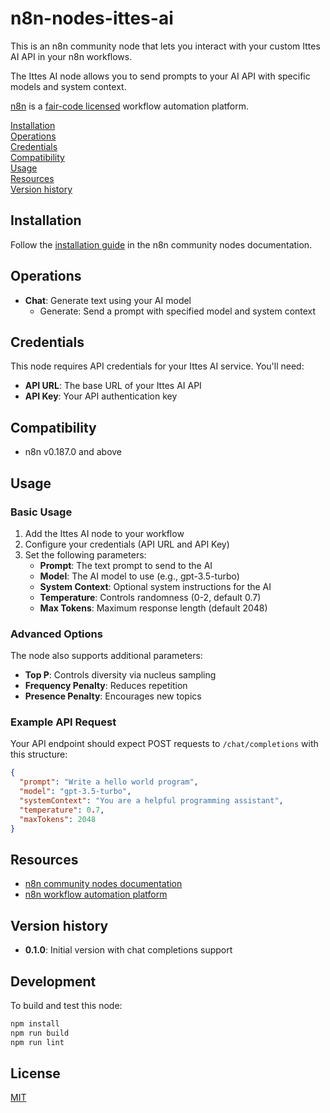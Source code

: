 # n8n-nodes-ittes-ai

This is an n8n community node that lets you interact with your custom Ittes AI API in your n8n workflows.

The Ittes AI node allows you to send prompts to your AI API with specific models and system context.

[n8n](https://n8n.io/) is a [fair-code licensed](https://docs.n8n.io/reference/license/) workflow automation platform.

[Installation](#installation)  
[Operations](#operations)  
[Credentials](#credentials)  
[Compatibility](#compatibility)  
[Usage](#usage)  
[Resources](#resources)  
[Version history](#version-history)  

## Installation

Follow the [installation guide](https://docs.n8n.io/integrations/community-nodes/installation/) in the n8n community nodes documentation.

## Operations

* **Chat**: Generate text using your AI model
  * Generate: Send a prompt with specified model and system context

## Credentials

This node requires API credentials for your Ittes AI service. You'll need:

* **API URL**: The base URL of your Ittes AI API
* **API Key**: Your API authentication key

## Compatibility

* n8n v0.187.0 and above

## Usage

### Basic Usage

1. Add the Ittes AI node to your workflow
2. Configure your credentials (API URL and API Key)
3. Set the following parameters:
   - **Prompt**: The text prompt to send to the AI
   - **Model**: The AI model to use (e.g., gpt-3.5-turbo)
   - **System Context**: Optional system instructions for the AI
   - **Temperature**: Controls randomness (0-2, default 0.7)
   - **Max Tokens**: Maximum response length (default 2048)

### Advanced Options

The node also supports additional parameters:
- **Top P**: Controls diversity via nucleus sampling
- **Frequency Penalty**: Reduces repetition
- **Presence Penalty**: Encourages new topics

### Example API Request

Your API endpoint should expect POST requests to `/chat/completions` with this structure:

```json
{
  "prompt": "Write a hello world program",
  "model": "gpt-3.5-turbo",
  "systemContext": "You are a helpful programming assistant",
  "temperature": 0.7,
  "maxTokens": 2048
}
```

## Resources

* [n8n community nodes documentation](https://docs.n8n.io/integrations/community-nodes/)
* [n8n workflow automation platform](https://n8n.io/)

## Version history

* **0.1.0**: Initial version with chat completions support

## Development

To build and test this node:

```bash
npm install
npm run build
npm run lint
```

## License

[MIT](https://github.com/n8n-io/n8n-nodes-starter/blob/master/LICENSE.md)